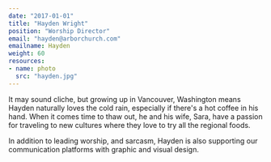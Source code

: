 ```yaml
---
date: "2017-01-01"
title: "Hayden Wright"
position: "Worship Director"
email: "hayden@arborchurch.com"
emailname: Hayden
weight: 60
resources:
- name: photo
  src: "hayden.jpg"
---
```


It may sound cliche, but growing up in Vancouver, Washington means Hayden naturally loves the cold rain, especially if there's a hot coffee in his hand. When it comes time to thaw out, he and his wife, Sara, have a passion for traveling to new cultures where they love to try all the regional foods.

In addition to leading worship, and sarcasm, Hayden is also supporting our communication platforms with graphic and visual design. 
